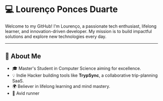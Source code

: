 # 💻 Lourenço Ponces Duarte

Welcome to my GitHub! I'm Lourenço, a passionate tech enthusiast, lifelong learner, and innovation-driven developer. My mission is to build impactful solutions and explore new technologies every day. 

---

## 🚀 About Me

- 🎓 Master's Student in Computer Science aiming for excellence.
- 💡 Indie Hacker building tools like **TrypSync**, a collaborative trip-planning SaaS.
- 🌍 Believer in lifelong learning and mind mastery.
- 🌟 Avid runner
